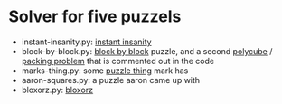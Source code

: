 
Solver for five puzzels
========================

* instant-insanity.py: [instant insanity](http://en.wikipedia.org/wiki/Instant_Insanity)
* block-by-block.py: [block by block](http://www.thinkfun.com/blockbyblock) puzzle, and a second [polycube](http://en.wikipedia.org/wiki/Polycube) / [packing problem](http://en.wikipedia.org/wiki/Packing_problems) that is commented out in the code
* marks-thing.py: some [puzzle thing](https://web.archive.org/web/20181024203649/https://www.amazon.com/dp/B00H5HOWG4/) mark has
* aaron-squares.py: a puzzle aaron came up with
* bloxorz.py: [bloxorz](https://www.coolmathgames.com/0-bloxorz)
